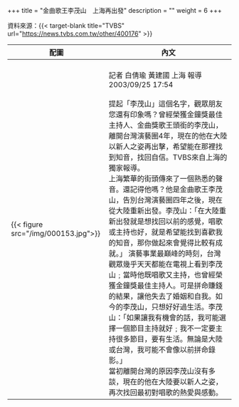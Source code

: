 +++
title = "金曲歌王李茂山　上海再出發"
description = ""
weight = 6
+++

資料來源：{{< target-blank title="TVBS" url="https://news.tvbs.com.tw/other/400176" >}}

配圖  | 內文 
--------------|-------
{{< figure src="/img/000153.jpg">}}|<br>記者 白倩瑜 黃建國 上海 報導 2003/09/25 17:54<br><br>提起「李茂山」這個名字，觀眾朋友您還有印象嗎？曾經榮獲金鐘獎最佳主持人、金曲獎歌王頭銜的李茂山，離開台灣演藝圈4年，現在的他在大陸以新人之姿再出擊，希望能在那裡找到知音，找回自信。TVBS來自上海的獨家報導。<br> 上海繁華的街頭傳來了一個熟悉的聲音。還記得他嗎？他是金曲歌王李茂山，告別台灣演藝圈四年之後，現在從大陸重新出發。李茂山：「在大陸重新出發就是想找回以前的感覺，唱歌或主持也好，就是希望能找到喜歡我的知音，那你做起來會覺得比較有成就。」 演藝事業最巔峰的時刻，台灣觀眾幾乎天天都能在電視上看到李茂山﹔當時他既唱歌又主持，也曾經榮獲金鐘獎最佳主持人。可是拼命賺錢的結果，讓他失去了婚姻和自我。如今的李茂山，只想好好過生活。李茂山：「如果讓我有機會的話，我可能選擇一個節目主持就好﹔我不一定要主持很多節目，要有生活。無論是大陸或台灣，我可能不會像以前拼命錄影。」<br> 當初離開台灣的原因李茂山沒有多談，現在的他在大陸要以新人之姿，再次找回最初對唱歌的熱愛與感動。
